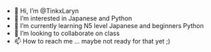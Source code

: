 - 👋 Hi, I’m @TinkxLaryn
- 👀 I’m interested in Japanese and Python
- 🌱 I’m currently learning N5 level Japanese and beginners Python
- 💞️ I’m looking to collaborate on class
- 📫 How to reach me ... maybe not ready for that yet ;)

<!---
TinkxLaryn/TinkxLaryn is a ✨ special ✨ repository because its `README.md` (this file) appears on your GitHub profile.
You can click the Preview link to take a look at your changes.
--->

